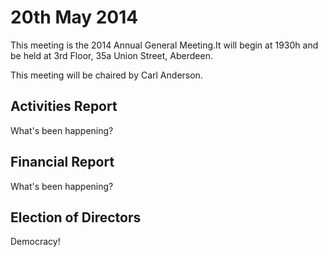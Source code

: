 20th May 2014
=============

This meeting is the 2014 Annual General Meeting.It will begin at 1930h and be held at 3rd Floor, 35a Union Street,
Aberdeen.

This meeting will be chaired by Carl Anderson.

Activities Report
-----------------

What's been happening?

Financial Report
----------------

What's been happening?

Election of Directors
---------------------

Democracy!

